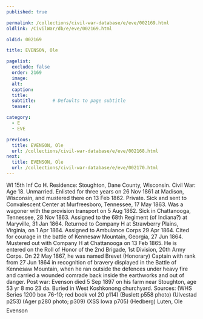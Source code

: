```yaml
---
published: true

permalink: /collections/civil-war-database/e/eve/002169.html
oldlink: /CivilWar/db/e/eve/002169.html

oldid: 002169

title: EVENSON, Ole

pagelist:
  exclude: false
  order: 2169
  image: 
  alt:
  caption:
  title:
  subtitle:      # Defaults to page subtitle
  teaser:

category: 
  - E 
  - EVE

previous:
  title: EVENSON, Ole
  url: /collections/civil-war-database/e/eve/002168.html  
next:
  title: EVENSON, Ole
  url: /collections/civil-war-database/e/eve/002170.html   
---
```

WI 15th Inf Co H. Residence: Stoughton, Dane County, Wisconsin. Civil War: Age 18. Unmarried. Enlisted for three years on 26 Nov 1861 at Madison, Wisconsin, and mustered there on 13 Feb 1862. Private. Sick and sent to Convalescent Center at Murfreesboro, Tennessee, 17 May 1863. Was a wagoner with the provision transport on 5 Aug 1862. Sick in Chattanooga, Tennessee, 28 Nov 1863. Assigned to the 68th Regiment (of Indiana?) at Maryville, 31 Jan 1864. Returned to Company H at Strawberry Plains, Virginia, on 1 Apr 1864. Assigned to Ambulance Corps 29 Apr 1864. Cited for courage in the battle of Kennesaw Mountain, Georgia, 27 Jun 1864. Mustered out with Company H at Chattanooga on 13 Feb 1865. He is entered on the Roll of Honor of the 2nd Brigade, 1st Division, 20th Army Corps. On 22 May 1867, he was named Brevet (Honorary) Captain with rank from 27 Jun 1864 in recognition of bravery displayed in the Battle of Kennesaw Mountain, when he ran outside the defences under heavy fire and carried a wounded comrade back inside the earthworks and out of danger. Post war: Evenson died 5 Sep 1897 on his farm near Stoughton, age 53 yr 8 mo 23 da. Buried in West Koshkonong churchyard. Sources: (WHS Series 1200 box 76-10; red book vol 20 p114) (Buslett p558 photo) (Ulvestad p253) (Ager p280 photo; p309) (XSS Iowa p705) (Hedberg) &#147;Luten, Ole Evenson&#148;